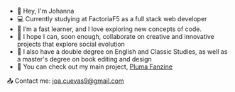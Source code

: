 - 👋 Hey, I'm Johanna
- 💻 Currently studying at FactoriaF5 as a full stack web developer 
- 🌻 I’m a fast learner, and I love exploring new concepts of code.
- 🌱 I hope I can, soon enough, collaborate on creative and innovative projects that explore social evolution
- 📕 I also have a double degree on English and Classic Studies, as well as a master's degree on book editing and design
- 🎈 You can check out my main project, [Pluma Fanzine](www.instagram.com/plumafanzine)
  
 📤 Contact me: joa.cuevas9@gmail.com
